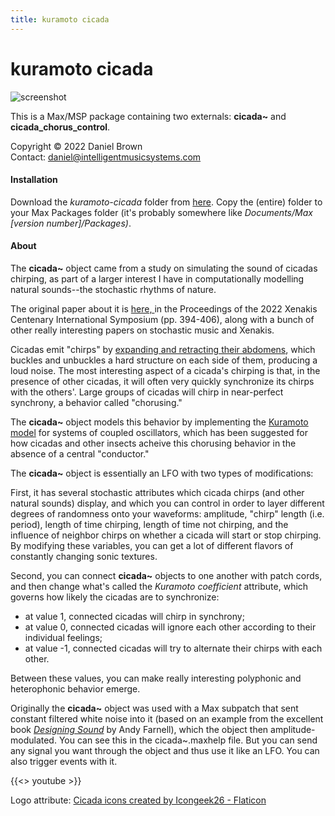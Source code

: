 ```yaml
---
title: kuramoto cicada
---
```


# kuramoto cicada

![screenshot](screenshot.png)


This is a Max/MSP package containing two externals: **cicada~** and **cicada_chorus_control**.

Copyright &copy; 2022 Daniel Brown  
Contact: daniel@intelligentmusicsystems.com

#### Installation

Download the _kuramoto-cicada_ folder from [here](). Copy the (entire) folder to your Max Packages folder (it's probably somewhere like _Documents/Max [version number]/Packages)_.

#### About

The **cicada~** object came from a study on simulating the sound of cicadas chirping, as part of a larger interest I have in computationally modelling natural sounds--the stochastic rhythms of nature.

The original paper about it is [here, ](https://xenakis2022.uoa.gr/proceedings/) in the Proceedings of the 2022 Xenakis Centenary International Symposium (pp. 394-406), along with a bunch of other really interesting papers on stochastic music and Xenakis.

Cicadas emit "chirps" by [expanding and retracting their abdomens](https://en.wikipedia.org/wiki/Cicada#Song), which buckles and unbuckles a hard structure on each side of them, producing a loud noise. The most interesting aspect of a cicada's chirping is that, in the presence of other cicadas, it will often very quickly synchronize its chirps with the others'. Large groups of cicadas will chirp in near-perfect synchrony, a behavior called "chorusing."

The **cicada~** object models this behavior by implementing the [Kuramoto model](https://en.wikipedia.org/wiki/Kuramoto_model) for systems of coupled oscillators, which has been suggested for how cicadas and other insects acheive this chorusing behavior in the absence of a central "conductor."

The **cicada~** object is essentially an LFO with two types of modifications: 

First, it has several stochastic attributes which cicada chirps (and other natural sounds) display, and which you can control in order to layer different degrees of randomness onto your waveforms: amplitude, "chirp" length (i.e. period), length of time chirping, length of time not chirping, and the influence of neighbor chirps on whether a cicada will start or stop chirping. By modifying these variables, you can get a lot of different flavors of constantly changing sonic textures.

Second, you can connect **cicada~** objects to one another with patch cords, and then change what's called the _Kuramoto coefficient_ attribute, which governs how likely the cicadas are to synchronize:
+ at value 1, connected cicadas will chirp in synchrony;
+ at value 0, connected cicadas will ignore each other according to their individual feelings;
+ at value -1, connected cicadas will try to alternate their chirps with each other.

Between these values, you can make really interesting polyphonic and heterophonic behavior emerge.

Originally the **cicada~** object was used with a Max subpatch that sent constant filtered white noise into it (based on an example from the excellent book [_Designing Sound_](https://books.google.com/books/about/Designing_Sound.html?id=YGymQwAACAAJ) by Andy Farnell), which the object then amplitude-modulated. You can see this in the cicada~.maxhelp file. But you can send any signal you want through the object and thus use it like an LFO. You can also trigger events with it. 

{{<> youtube >}}


Logo attribute: [Cicada icons created by Icongeek26 - Flaticon](https://www.flaticon.com/free-icons/cicada)